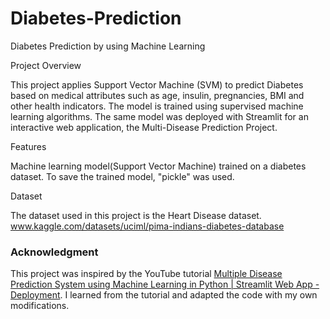 # Diabetes-Prediction

Diabetes Prediction by using Machine Learning


Project Overview

This project applies Support Vector Machine (SVM) to predict Diabetes based on medical attributes such as age, insulin, pregnancies, BMI and other health indicators. 
The model is trained using supervised machine learning algorithms.
The same model was deployed with Streamlit for an interactive web application, the Multi-Disease Prediction Project.

Features

Machine learning model(Support Vector Machine) trained on a diabetes dataset.
To save the trained model, "pickle" was used.

Dataset

The dataset used in this project is the Heart Disease dataset.
www.kaggle.com/datasets/uciml/pima-indians-diabetes-database


### Acknowledgment 
This project was inspired by the YouTube tutorial [Multiple Disease Prediction System using Machine Learning in Python | Streamlit Web App - Deployment](https://youtu.be/8Q_QQVQ1HZA?si=o4buaDAL0iHhfs_e). 
I learned from the tutorial and adapted the code with my own modifications.  
